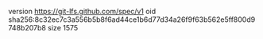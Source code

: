 version https://git-lfs.github.com/spec/v1
oid sha256:8c32ec7c3a556b5b8f6ad44ce1b6d77d34a26f9f63b562e5ff800d9748b207b8
size 1575
